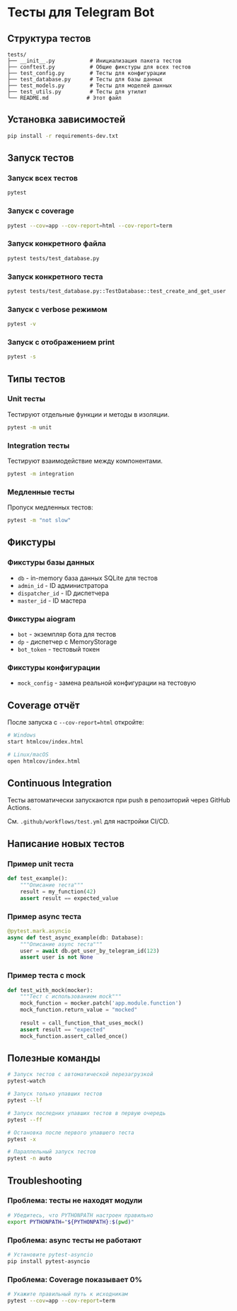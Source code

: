 # Тесты для Telegram Bot

## Структура тестов

```
tests/
├── __init__.py           # Инициализация пакета тестов
├── conftest.py           # Общие фикстуры для всех тестов
├── test_config.py        # Тесты для конфигурации
├── test_database.py      # Тесты для базы данных
├── test_models.py        # Тесты для моделей данных
├── test_utils.py         # Тесты для утилит
└── README.md            # Этот файл
```

## Установка зависимостей

```bash
pip install -r requirements-dev.txt
```

## Запуск тестов

### Запуск всех тестов

```bash
pytest
```

### Запуск с coverage

```bash
pytest --cov=app --cov-report=html --cov-report=term
```

### Запуск конкретного файла

```bash
pytest tests/test_database.py
```

### Запуск конкретного теста

```bash
pytest tests/test_database.py::TestDatabase::test_create_and_get_user
```

### Запуск с verbose режимом

```bash
pytest -v
```

### Запуск с отображением print

```bash
pytest -s
```

## Типы тестов

### Unit тесты
Тестируют отдельные функции и методы в изоляции.

```bash
pytest -m unit
```

### Integration тесты
Тестируют взаимодействие между компонентами.

```bash
pytest -m integration
```

### Медленные тесты
Пропуск медленных тестов:

```bash
pytest -m "not slow"
```

## Фикстуры

### Фикстуры базы данных

- `db` - in-memory база данных SQLite для тестов
- `admin_id` - ID администратора
- `dispatcher_id` - ID диспетчера
- `master_id` - ID мастера

### Фикстуры aiogram

- `bot` - экземпляр бота для тестов
- `dp` - диспетчер с MemoryStorage
- `bot_token` - тестовый токен

### Фикстуры конфигурации

- `mock_config` - замена реальной конфигурации на тестовую

## Coverage отчёт

После запуска с `--cov-report=html` откройте:

```bash
# Windows
start htmlcov/index.html

# Linux/macOS
open htmlcov/index.html
```

## Continuous Integration

Тесты автоматически запускаются при push в репозиторий через GitHub Actions.

См. `.github/workflows/test.yml` для настройки CI/CD.

## Написание новых тестов

### Пример unit теста

```python
def test_example():
    """Описание теста"""
    result = my_function(42)
    assert result == expected_value
```

### Пример async теста

```python
@pytest.mark.asyncio
async def test_async_example(db: Database):
    """Описание async теста"""
    user = await db.get_user_by_telegram_id(123)
    assert user is not None
```

### Пример теста с mock

```python
def test_with_mock(mocker):
    """Тест с использованием mock"""
    mock_function = mocker.patch('app.module.function')
    mock_function.return_value = "mocked"
    
    result = call_function_that_uses_mock()
    assert result == "expected"
    mock_function.assert_called_once()
```

## Полезные команды

```bash
# Запуск тестов с автоматической перезагрузкой
pytest-watch

# Запуск только упавших тестов
pytest --lf

# Запуск последних упавших тестов в первую очередь
pytest --ff

# Остановка после первого упавшего теста
pytest -x

# Параллельный запуск тестов
pytest -n auto
```

## Troubleshooting

### Проблема: тесты не находят модули

```bash
# Убедитесь, что PYTHONPATH настроен правильно
export PYTHONPATH="${PYTHONPATH}:$(pwd)"
```

### Проблема: async тесты не работают

```bash
# Установите pytest-asyncio
pip install pytest-asyncio
```

### Проблема: Coverage показывает 0%

```bash
# Укажите правильный путь к исходникам
pytest --cov=app --cov-report=term
```

